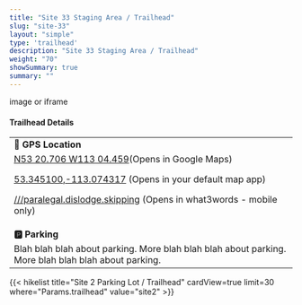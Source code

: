 ```yaml
---
title: "Site 33 Staging Area / Trailhead"
slug: "site-33"
layout: "simple"
type: 'trailhead'
description: "Site 33 Staging Area / Trailhead"
weight: "70"
showSummary: true
summary: ""
---
```

<div class="flex flex-col text-surface shadow-secondary-1 dark:bg-surface-dark dark:text-white max-w-max lg:flex-row h-auto sm:pb-10">
<div class="w-full lg:w-1/2" style="margin-bottom: 20px;">
image or iframe
</div>
  <div class="flex flex-col justify-start pl-5 lg:w-1/2">
    <h4 class="text-xl font-large mt-0">Trailhead Details</h4>
      <table width=100% class="w-full">
      <tbody>
        <tr>
          <td valign="top" width="100%" class="mb-2 text-base" colspan="2"><b>🧭 GPS Location</b></td>
        </tr>
        <tr>
          <td valign="top" colspan="2" class="my-4 text-base"><a href="https://maps.app.goo.gl/TFJbwTmz3GSGsRAK6" target="_blank">N53 20.706 W113 04.459</a>(Opens in Google Maps)</br>
          <p><a href="geo:53.345100,-113.074317">53.345100,-113.074317</a> (Opens in your default map app)</p>
          <p><a href="paralegal.dislodge.skipping://show?threewords=paralegal.dislodge.skipping">///paralegal.dislodge.skipping</a> (Opens in what3words - mobile only)</p>
          </td>
        </tr>
        <tr>
          <td valign="top" class="mb-2 text-base"><b>🅿️ Parking</b></td>
        </tr>
        <tr>
          <td valign="top" colspan="2" class="my-4 text-base">Blah blah blah about parking. More blah blah blah about parking. More blah blah blah about parking.</td>
        </tr>
      </tbody>
      </table>
    </p>
  </div>
</div>
{{< hikelist title="Site 2 Parking Lot / Trailhead" cardView=true limit=30 where="Params.trailhead" value="site2" >}}